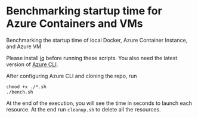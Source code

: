 # Benchmarking startup time for Azure Containers and VMs
Benchmarking the startup time of local Docker, Azure Container Instance, and Azure VM

Please install [jq](https://stedolan.github.io/jq/) before running these scripts. You also need the latest version of [Azure CLI](https://github.com/Azure/azure-cli). 

After configuring Azure CLI and cloning the repo, run 

```shell
chmod +x ./*.sh
./bench.sh
```
At the end of the execution, you will see the time in seconds to launch each resource. At the end run ```cleanup.sh``` to delete all the resources.
